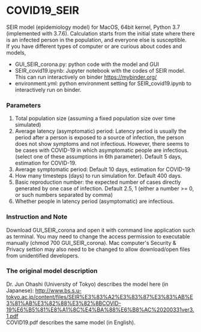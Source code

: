 # COVID19_SEIR
SEIR model (epidemiology model) for MacOS, 64bit kernel, Python 3.7 (implemented with 3.7.6). Calculation starts from the initial state where there is an infected person in the population, and everyone else is susceptible. </br>
If you have different types of computer or are curious about codes and models, </br>
- GUI_SEIR_corona.py: python code with the model and GUI
- SEIR_covid19.ipynb: Jupyter notebook with the codes of SEIR model. This can run interactively on binder https://mybinder.org/
- environment.yml: python environment setting for SEIR_covid19.ipynb to interactively run on binder.

### Parameters
1. Total population size (assuming a fixed population size over time simulated)
2. Average latency (asymptomatic) period: Latency period is usually the period after a person is exposed to a source of infection, the person does not show symptoms and not infectious. However, there seems to be cases with COVID-19 in which asymptomatic people are infectious. (select one of these assumptions in 6th parameter). Default 5 days, estimation for COVID-19.
3. Average symptomatic period: Default 10 days, estimation for COVID-19
4. How many timesteps (days) to run simulation for. Default 400 days.
5. Basic reproduction number: the expected number of cases directly generated by one case of infection. Default 2.5, 1 (either a number >= 0, or such numbers separated by comma)
6. Whether people in latency period (asymptomatic) are infectious.

### Instruction and Note
Download GUI_SEIR_corona and open it with command line application such as terminal. You may need to change the access permission to executable manually (chmod 700 GUI_SEIR_corona). Mac computer's Security & Privacy settion may also need to be changed to allow download/open files from unidentified developers.

### The original model description
Dr. Jun Ohashi (University of Tokyo) describes the model here (in Japanese):
http://www.bs.s.u-tokyo.ac.jp/content/files/SEIR%E3%83%A2%E3%83%87%E3%83%AB%E3%81%AB%E3%82%88%E3%82%8BCOVID-19%E6%B5%81%E8%A1%8C%E4%BA%88%E6%B8%AC%20200331ver3.1.pdf </br>
COVID19.pdf describes the same model (in English).
